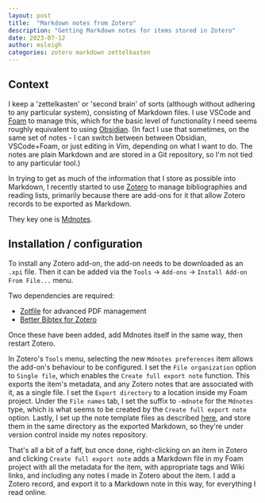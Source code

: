 ```yaml
---
layout: post
title:  "Markdown notes from Zotero"
description: "Getting Markdown notes for items stored in Zotero"
date: 2023-07-12
author: msleigh
categories: zotero markdown zettelkasten
---
```


## Context

I keep a 'zettelkasten' or 'second brain' of sorts (although without adhering
to any particular system), consisting of Markdown files. I use VSCode and
[Foam](https://foambubble.github.io/foam/) to manage this, which for the basic
level of functionality I need seems roughly equivalent to using
[Obsidian](https://obsidian.md/). (In fact I use that sometimes, on the same
set of notes - I can switch between between Obsidian, VSCode+Foam, or just
editing in Vim, depending on what I want to do. The notes are plain Markdown
and are stored in a Git repository, so I'm not tied to any particular tool.)

In trying to get as much of the information that I store as possible into
Markdown, I recently started to use [Zotero](https://www.zotero.org/) to manage
bibliographies and reading lists, primarily because there are add-ons for it
that allow Zotero records to be exported as Markdown.

They key one is [Mdnotes](https://github.com/argenos/zotero-mdnotes).

## Installation / configuration

To install any Zotero add-on, the add-on needs to be downloaded as an `.xpi`
file. Then it can be added via the `Tools` -> `Add-ons` ->
`Install Add-on From File...` menu.

Two dependencies are required:

- [Zotfile](http://zotfile.com/) for advanced PDF management
- [Better Bibtex for Zotero](https://retorque.re/zotero-better-bibtex/)

Once these have been added, add Mdnotes itself in the same way, then restart
Zotero.

In Zotero's `Tools` menu, selecting the new `Mdnotes preferences` item allows
the add-on's behaviour to be configured. I set the `File organization` option
to `Single file`, which enables the `Create full export note` function. This
exports the item's metadata, and any Zotero notes that are associated with it,
as a single file. I set the `Export directory` to a location inside my Foam
project. Under the `File names` tab, I set the suffix to `-mdnote` for the
`Mdnotes` type, which is what seems to be created by the `Create full export
note` option. Lastly, I set up the note template files as described
[here](https://github.com/argenos/zotero-mdnotes/blob/master/docs/docs/advanced/templates/single-file.md),
and store them in the same directory as the exported Markdown, so they're
under version control inside my notes repository.

That's all a bit of a faff, but once done, right-clicking on an item in Zotero
and clicking `Create full export note` adds a Markdown file in my Foam project
with all the metadata for the item, with appropriate tags and Wiki links, and
including any notes I made in Zotero about the item. I add a Zotero record, and
export it to a Markdown note in this way, for everything I read online.